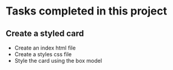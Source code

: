 # Tasks completed in this project

## Create a styled card

- Create an index html file
- Create a styles css file
- Style the card using the box model
